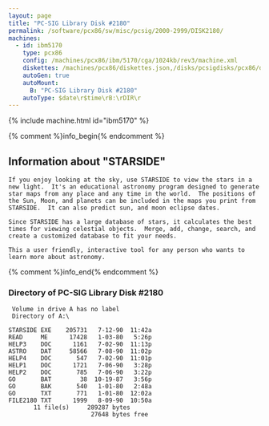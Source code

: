 ```yaml
---
layout: page
title: "PC-SIG Library Disk #2180"
permalink: /software/pcx86/sw/misc/pcsig/2000-2999/DISK2180/
machines:
  - id: ibm5170
    type: pcx86
    config: /machines/pcx86/ibm/5170/cga/1024kb/rev3/machine.xml
    diskettes: /machines/pcx86/diskettes.json,/disks/pcsigdisks/pcx86/diskettes.json
    autoGen: true
    autoMount:
      B: "PC-SIG Library Disk #2180"
    autoType: $date\r$time\rB:\rDIR\r
---
```


{% include machine.html id="ibm5170" %}

{% comment %}info_begin{% endcomment %}

## Information about "STARSIDE"

    If you enjoy looking at the sky, use STARSIDE to view the stars in a
    new light.  It's an educational astronomy program designed to generate
    star maps from any place and any time in the world.  The positions of
    the Sun, Moon, and planets can be included in the maps you print from
    STARSIDE.  It can also predict sun, and moon eclipse dates.
    
    Since STARSIDE has a large database of stars, it calculates the best
    times for viewing celestial objects.  Merge, add, change, search, and
    create a customized database to fit your needs.
    
    This a user friendly, interactive tool for any person who wants to
    learn more about astronomy.
{% comment %}info_end{% endcomment %}


### Directory of PC-SIG Library Disk #2180

     Volume in drive A has no label
     Directory of A:\

    STARSIDE EXE    205731   7-12-90  11:42a
    READ     ME      17428   1-03-80   5:26p
    HELP3    DOC      1161   7-02-90  11:13p
    ASTRO    DAT     58566   7-08-90  11:02p
    HELP4    DOC       547   7-02-90  11:01p
    HELP1    DOC      1721   7-06-90   3:28p
    HELP2    DOC       785   7-06-90   3:22p
    GO       BAT        38  10-19-87   3:56p
    GO       BAK       540   1-01-80   2:48a
    GO       TXT       771   1-01-80  12:02a
    FILE2180 TXT      1999   8-09-90  10:50a
           11 file(s)     289287 bytes
                           27648 bytes free
